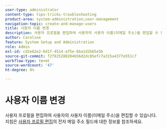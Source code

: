 ```yaml
---
user-type: administrator
content-type: tips-tricks-troubleshooting
product-area: system-administration;user-management
navigation-topic: create-and-manage-users
title: 사용자 이름 변경
description: 사용자 프로필을 편집하여 사용자의 사용자 이름(이메일 주소)을 편집할 수 있습니다.
author: Caroline
feature: System Setup and Administration
role: Admin
exl-id: cd2e62e2-6d1f-4514-af5e-6ba1d2b65e5b
source-git-commit: f2f825280204b56d2dc85efc7a315a4377e551c7
workflow-type: tm+mt
source-wordcount: '47'
ht-degree: 0%

---
```


# 사용자 이름 변경

사용자 프로필을 편집하여 사용자의 사용자 이름(이메일 주소)을 편집할 수 있습니다. 지침은 [사용자 프로필 편집](../../../administration-and-setup/add-users/create-and-manage-users/edit-a-users-profile.md)의 전자 메일 주소 필드에 대한 정보를 참조하세요.
